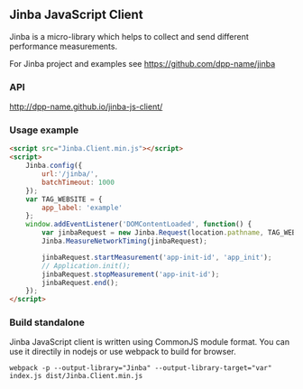 ## Jinba JavaScript Client

Jinba is a micro-library which helps to collect and send different performance measurements.

For Jinba project and examples see https://github.com/dpp-name/jinba

### API

http://dpp-name.github.io/jinba-js-client/

### Usage example
```html
<script src="Jinba.Client.min.js"></script>
<script>
    Jinba.config({
        url:'/jinba/',
        batchTimeout: 1000
    });
    var TAG_WEBSITE = {
        app_label: 'example'
    };
    window.addEventListener('DOMContentLoaded', function() {
        var jinbaRequest = new Jinba.Request(location.pathname, TAG_WEBSITE);
        Jinba.MeasureNetworkTiming(jinbaRequest);

        jinbaRequest.startMeasurement('app-init-id', 'app_init');
        // Application.init();
        jinbaRequest.stopMeasurement('app-init-id');
        jinbaRequest.end();
    });
</script>
```

### Build standalone

Jinba JavaScript client is written using CommonJS module format. You can use it directily in nodejs or use webpack to build for browser.

    webpack -p --output-library="Jinba" --output-library-target="var" index.js dist/Jinba.Client.min.js

